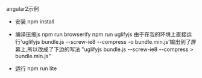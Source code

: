 angular2示例

- 安装
npm install

- 编译压缩js
  npm run browserify
  npm run uglifyjs
    由于在我的环境上直接运行'uglifyjs bundle.js --screw-ie8 --compress -o bundle.min.js'输出到了屏幕上,所以改成了下边的写法
    "uglifyjs bundle.js --screw-ie8 --compress > bundle.min.js"

- 运行
  npm run lite